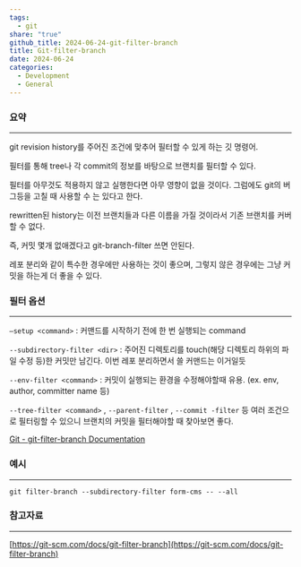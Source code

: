 ```yaml
---  
tags:  
  - git  
share: "true"  
github_title: 2024-06-24-git-filter-branch  
title: Git-filter-branch  
date: 2024-06-24  
categories:  
  - Development  
  - General  
---  
```

### 요약  
  
---  
  
git revision history를 주어진 조건에 맞추어 필터할 수 있게 하는 깃 명령어.  
  
필터를 통해 tree나 각 commit의 정보를 바탕으로 브랜치를 필터할 수 있다.  
  
필터를 아무것도 적용하지 않고 실행한다면 아무 영향이 없을 것이다. 그럼에도 git의 버그등을 고칠 때 사용할 수 는 있다고 한다.  
  
rewritten된 history는 이전 브랜치들과 다른 이름을 가질 것이라서 기존 브랜치를 커버할 수 없다.  
  
즉, 커밋 몇개 없애겠다고 git-branch-filter 쓰면 안된다.  
  
레포 분리와 같이 특수한 경우에만 사용하는 것이 좋으며, 그렇지 않은 경우에는 그냥 커밋을 하는게 더 좋을 수 있다.  
  
### 필터 옵션  
  
---  
  
`—setup <command>` : 커맨드를 시작하기 전에 한 번 실행되는 command  
  
`--subdirectory-filter <dir>` : 주어진 디렉토리를 touch(해당 디렉토리 하위의 파일 수정 등)한 커밋만 남긴다. 이번 레포 분리하면서 쓸 커맨드는 이거일듯  
  
`--env-filter <command>` : 커밋이 실행되는 환경을 수정해야할때 유용. (ex. env, author, committer name 등)  
  
`--tree-filter <command>` , `--parent-filter` , `--commit -filter` 등 여러 조건으로 필터링할 수 있으니 브랜치의 커밋을 필터해야할 때 찾아보면 좋다.  
  
[Git - git-filter-branch Documentation](https://git-scm.com/docs/git-filter-branch#_options)  
  
### 예시  
  
---  
  
`git filter-branch --subdirectory-filter form-cms -- --all`  
  
### 참고자료  
  
---  
  
[https://git-scm.com/docs/git-filter-branch](https://git-scm.com/docs/git-filter-branch)